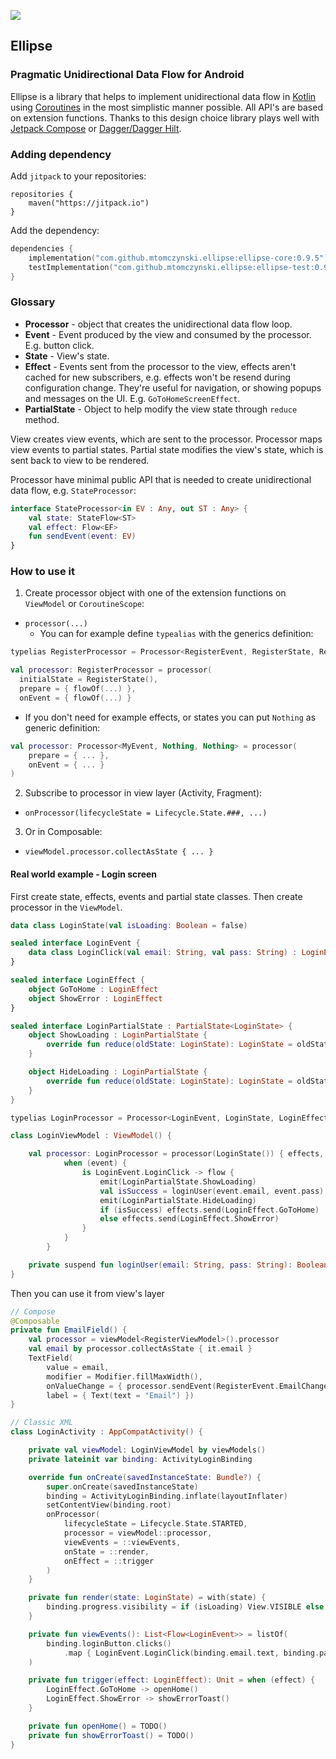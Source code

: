 [![](https://jitpack.io/v/mtomczynski/ellipse.svg)](https://jitpack.io/#mtomczynski/ellipse)

## Ellipse

### Pragmatic Unidirectional Data Flow for Android

Ellipse is a library that helps to implement unidirectional data flow
in [Kotlin](https://github.com/jetbrains/kotlin)
using [Coroutines](https://github.com/Kotlin/kotlinx.coroutines) in the most simplistic manner
possible. All API's are based on extension functions. Thanks to this design choice library plays
well with [Jetpack Compose](https://developer.android.com/jetpack/compose)
or [Dagger/Dagger Hilt](https://dagger.dev/).

### Adding dependency

Add `jitpack` to your repositories:

```
repositories {
    maven("https://jitpack.io")
}
```

Add the dependency:

```kotlin
dependencies {
    implementation("com.github.mtomczynski.ellipse:ellipse-core:0.9.5")
    testImplementation("com.github.mtomczynski.ellipse:ellipse-test:0.9.5")
}
```

### Glossary

- **Processor** - object that creates the unidirectional data flow loop.
- **Event** - Event produced by the view and consumed by the processor. E.g. button click.
- **State** - View's state.
- **Effect** - Events sent from the processor to the view, effects aren't cached for new
  subscribers, e.g. effects won't be resend during configuration change. They're useful for
  navigation, or showing popups and messages on the UI. E.g. `GoToHomeScreenEffect`.
- **PartialState** - Object to help modify the view state through `reduce` method.

View creates view events, which are sent to the processor. Processor maps view events to partial
states. Partial state modifies the view's state, which is sent back to view to be rendered.

Processor have minimal public API that is needed to create unidirectional data flow,
e.g. `StateProcessor`:

```kotlin
interface StateProcessor<in EV : Any, out ST : Any> {
    val state: StateFlow<ST>
    val effect: Flow<EF>
    fun sendEvent(event: EV)
}
```

### How to use it

1. Create processor object with one of the extension functions on `ViewModel` or `CoroutineScope`:

- `processor(...)`
    - You can for example define `typealias` with the generics definition:

```kotlin
typelias RegisterProcessor = Processor<RegisterEvent, RegisterState, RegisterEffect>

val processor: RegisterProcessor = processor(
  initialState = RegisterState(),
  prepare = { flowOf(...) },
  onEvent = { flowOf(...) }
```

- If you don't need for example effects, or states you can put `Nothing` as generic definition:

```kotlin
val processor: Processor<MyEvent, Nothing, Nothing> = processor(
    prepare = { ... },
    onEvent = { ... }
)
```

2. Subscribe to processor in view layer (Activity, Fragment):

- `onProcessor(lifecycleState = Lifecycle.State.###, ...)`

3. Or in Composable:

- `viewModel.processor.collectAsState { ... }`

#### Real world example - Login screen

First create state, effects, events and partial state classes. Then create processor in
the `ViewModel`.

```kotlin
data class LoginState(val isLoading: Boolean = false)

sealed interface LoginEvent {
    data class LoginClick(val email: String, val pass: String) : LoginEvent
}

sealed interface LoginEffect {
    object GoToHome : LoginEffect
    object ShowError : LoginEffect
}

sealed interface LoginPartialState : PartialState<LoginState> {
    object ShowLoading : LoginPartialState {
        override fun reduce(oldState: LoginState): LoginState = oldState.copy(isLoading = true)
    }

    object HideLoading : LoginPartialState {
        override fun reduce(oldState: LoginState): LoginState = oldState.copy(isLoading = false)
    }
}

typelias LoginProcessor = Processor<LoginEvent, LoginState, LoginEffect>

class LoginViewModel : ViewModel() {

    val processor: LoginProcessor = processor(LoginState()) { effects, event ->
            when (event) {
                is LoginEvent.LoginClick -> flow {
                    emit(LoginPartialState.ShowLoading)
                    val isSuccess = loginUser(event.email, event.pass)
                    emit(LoginPartialState.HideLoading)
                    if (isSuccess) effects.send(LoginEffect.GoToHome)
                    else effects.send(LoginEffect.ShowError)
                }
            }
        }

    private suspend fun loginUser(email: String, pass: String): Boolean = TODO()
}
```

Then you can use it from view's layer

```kotlin
// Compose
@Composable
private fun EmailField() {
    val processor = viewModel<RegisterViewModel>().processor
    val email by processor.collectAsState { it.email }
    TextField(
        value = email,
        modifier = Modifier.fillMaxWidth(),
        onValueChange = { processor.sendEvent(RegisterEvent.EmailChanged(it)) },
        label = { Text(text = "Email") })
}

// Classic XML
class LoginActivity : AppCompatActivity() {

    private val viewModel: LoginViewModel by viewModels()
    private lateinit var binding: ActivityLoginBinding

    override fun onCreate(savedInstanceState: Bundle?) {
        super.onCreate(savedInstanceState)
        binding = ActivityLoginBinding.inflate(layoutInflater)
        setContentView(binding.root)
        onProcessor(
            lifecycleState = Lifecycle.State.STARTED,
            processor = viewModel::processor,
            viewEvents = ::viewEvents,
            onState = ::render,
            onEffect = ::trigger
        )
    }

    private fun render(state: LoginState) = with(state) {
        binding.progress.visibility = if (isLoading) View.VISIBLE else View.INVISIBLE
    }

    private fun viewEvents(): List<Flow<LoginEvent>> = listOf(
        binding.loginButton.clicks()
            .map { LoginEvent.LoginClick(binding.email.text, binding.pass.text) }
    )

    private fun trigger(effect: LoginEffect): Unit = when (effect) {
        LoginEffect.GoToHome -> openHome()
        LoginEffect.ShowError -> showErrorToast()
    }

    private fun openHome() = TODO()
    private fun showErrorToast() = TODO()
}
```
